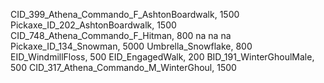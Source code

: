 CID_399_Athena_Commando_F_AshtonBoardwalk, 1500
Pickaxe_ID_202_AshtonBoardwalk, 1500
CID_748_Athena_Commando_F_Hitman, 800
na
na
na
Pickaxe_ID_134_Snowman, 5000
Umbrella_Snowflake, 800
EID_WindmillFloss, 500
EID_EngagedWalk, 200
BID_191_WinterGhoulMale, 500
CID_317_Athena_Commando_M_WinterGhoul, 1500

